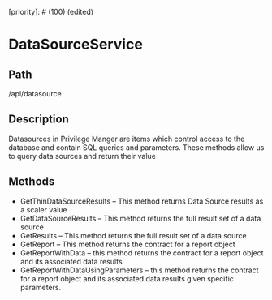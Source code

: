 [title]: # (Data Source Service)
[tags]: # (Console and Internal Services)
[priority]: # (100) (edited) 
# DataSourceService

## Path

/api/datasource

## Description

Datasources in Privilege Manger are items which control access to the database and contain SQL queries and parameters.  These methods allow us to query data sources and return their value

## Methods

* GetThinDataSourceResults – This method returns Data Source results as a scaler value
* GetDataSourceResults – This method returns the full result set of a data source
* GetResults – This method returns the full result set of a data source
* GetReport – This method returns the contract for a report object
* GetReportWithData – this method returns the contract for a report object and its associated data results
* GetReportWithDataUsingParameters – this method returns the contract for a report object and its associated data results given specific parameters.